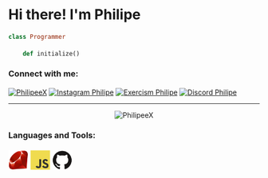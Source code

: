 # Hi there! I'm Philipe

```ruby 
class Programmer

	def initialize() 
```

<p align="left">
    <h3 align="left">Connect with me:</h3>
    <a href="https://www.linkedin.com/in/philipe-rodrigues-3b3884226/" target="_blank"><img align="center" src="https://user-images.githubusercontent.com/85847179/202844798-f582e3af-d76e-4e6a-820a-c5691396ccd3.png" alt="PhilipeeX" height="30" width="40" /></a>
    <a href="https://www.instagram.com/fancyc0der/?igshid=YWJhMjlhZTc%3D" target="_blank"><img align="center" src="https://user-images.githubusercontent.com/85847179/202844980-72b6caf8-4720-48b0-b3be-e376697910db.png" alt="Instagram Philipe" height="30" width="40"/></a>
    <a href="https://exercism.org/profiles/PhilipeeX" target="_blank"><img align="center" src="https://user-images.githubusercontent.com/85847179/202845821-d54c41e1-c9a1-4bae-8f38-99a24aeb3fdd.png" alt="Exercism Philipe" height="30" width="40"/></a>  
<a href="https://discordapp.com/users/Philipe#8116" target="_blank"><img align="center" src="https://user-images.githubusercontent.com/85847179/202846773-fcb802c5-48b2-4263-afc2-eae56dc3da8c.png" alt="Discord Philipe" height="30" width="40"/></a>
</p>

---

<p align="center"> <img src="https://komarev.com/ghpvc/?username=PhilipeeX" alt="PhilipeeX" /> </p>

<h3 align="left">Languages and Tools:</h3>
    <p align="left">
        <h4 align="left"></h4>
        <a href="https://stackshare.io/ruby" target="_blank"><img src="https://github.com/devicons/devicon/raw/master/icons/ruby/ruby-original.svg" alt="ruby" width="40" height="40"/></a>
        <a href="https://stackshare.io/javascript" target="_blank"><img src="https://github.com/devicons/devicon/raw/master/icons/javascript/javascript-original.svg" alt="javascript" width="40" height="40" /></a>
        <a href="https://stackshare.io/github" target="_blank"><img src="https://github.com/devicons/devicon/raw/master/icons/github/github-original.svg" alt="github" width="40" height="40" /></a>
    </p>
